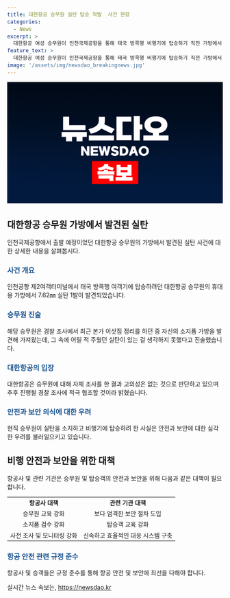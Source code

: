 ```yaml
---
title: 대한항공 승무원 실탄 탑승 적발  사건 현장
categories:
  - News
excerpt: >
  대한항공 여성 승무원이 인천국제공항을 통해 태국 방콕행 비행기에 탑승하기 직전 가방에서 실탄이 발견되어 경찰이 수사에 착수했습니다. 해당 승무원은 가방에 어릴 적 주웠던 실탄을 담아둔 채 본가 이삿짐을 정리하다가 미처 발견하지 못했다고 주장했습니다. 대한항공은 승무원의 고의성은 없다며 자체 조사를 진행했으며 경찰 조사에 적극 협조할 것이라 밝혔지만, 안전과 보안에 대한 우려가 일각에서 제기되고 있습니다.
feature_text: >
  대한항공 여성 승무원이 인천국제공항을 통해 태국 방콕행 비행기에 탑승하기 직전 가방에서 실탄이 발견되어 경찰이 수사에 착수했습니다. 해당 승무원은 가방에 어릴 적 주웠던 실탄을 담아둔 채 본가 이삿짐을 정리하다가 미처 발견하지 못했다고 주장했습니다. 대한항공은 승무원의 고의성은 없다며 자체 조사를 진행했으며 경찰 조사에 적극 협조할 것이라 밝혔지만, 안전과 보안에 대한 우려가 일각에서 제기되고 있습니다.
image: '/assets/img/newsdao_breakingnews.jpg'
---
```


<p><img src="/assets/img/newsdao_breakingnews.jpg" alt="flaretime 속보" /></p>

<h2 data-ke-size="size26">대한항공 승무원 가방에서 발견된 실탄</h2>

<p data-ke-size="size16">인천국제공항에서 출발 예정이었던 대한항공 승무원의 가방에서 발견된 실탄 사건에 대한 상세한 내용을 살펴봅시다.</p>

<h3><b><span style="color: #1a5490;">사건 개요</span></b></h3>

<p data-ke-size="size16">인천공항 제2여객터미널에서 태국 방콕행 여객기에 탑승하려던 대한항공 승무원의 휴대용 가방에서 7.62㎜ 실탄 1발이 발견되었습니다.</p>

<h3><b><span style="color: #1a5490;">승무원 진술</span></b></h3>

<p data-ke-size="size16">해당 승무원은 경찰 조사에서 최근 본가 이삿짐 정리를 하던 중 자신의 소지품 가방을 발견해 가져왔는데, 그 속에 어릴 적 주웠던 실탄이 있는 걸 생각하지 못했다고 진술했습니다.</p>

<h3><b><span style="color: #1a5490;">대한항공의 입장</span></b></h3>

<p data-ke-size="size16">대한항공은 승무원에 대해 자체 조사를 한 결과 고의성은 없는 것으로 판단하고 있으며 추후 진행될 경찰 조사에 적극 협조할 것이라 밝혔습니다.</p>

<h3><b><span style="color: #1a5490;">안전과 보안 의식에 대한 우려</span></b></h3>

<p data-ke-size="size16">현직 승무원이 실탄을 소지하고 비행기에 탑승하려 한 사실은 안전과 보안에 대한 심각한 우려를 불러일으키고 있습니다.</p>

<h2 data-ke-size="size26">비행 안전과 보안을 위한 대책</h2>

<p data-ke-size="size16">항공사 및 관련 기관은 승무원 및 탑승객의 안전과 보안을 위해 다음과 같은 대책이 필요합니다.</p>

<table>
<tbody>
<tr>
<td style="text-align: center; height: 17px;"><b>항공사 대책</b></td>
<td style="text-align: center; height: 17px;"><b>관련 기관 대책</b></td>
</tr>
<tr>
<td style="text-align: center; height: 17px;">승무원 교육 강화</td>
<td style="text-align: center; height: 17px;">보다 엄격한 보안 절차 도입</td>
</tr>
<tr>
<td style="text-align: center; height: 17px;">소지품 검수 강화</td>
<td style="text-align: center; height: 17px;">탑승객 교육 강화</td>
</tr>
<tr>
<td style="text-align: center; height: 17px;">사전 조사 및 모니터링 강화</td>
<td style="text-align: center; height: 17px;">신속하고 효율적인 대응 시스템 구축</td>
</tr>
</tbody>
</table>

<h3><b><span style="color: #1a5490;">항공 안전 관련 규정 준수</span></b></h3>

<p data-ke-size="size16">항공사 및 승객들은 규정 준수를 통해 항공 안전 및 보안에 최선을 다해야 합니다.</p>
실시간 뉴스 속보는, <a href="https://newsdao.kr" rel="dofollow">https://newsdao.kr</a>


